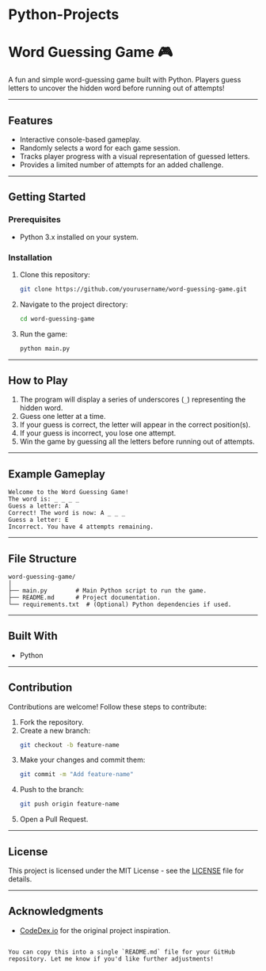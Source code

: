 # Python-Projects

# Word Guessing Game 🎮

A fun and simple word-guessing game built with Python. Players guess letters to uncover the hidden word before running out of attempts!

---

## Features
- Interactive console-based gameplay.
- Randomly selects a word for each game session.
- Tracks player progress with a visual representation of guessed letters.
- Provides a limited number of attempts for an added challenge.

---

## Getting Started

### Prerequisites
- Python 3.x installed on your system.

### Installation
1. Clone this repository:
   ```bash
   git clone https://github.com/yourusername/word-guessing-game.git
   ```
2. Navigate to the project directory:
   ```bash
   cd word-guessing-game
   ```
3. Run the game:
   ```bash
   python main.py
   ```

---

## How to Play
1. The program will display a series of underscores (`_`) representing the hidden word.
2. Guess one letter at a time.
3. If your guess is correct, the letter will appear in the correct position(s).
4. If your guess is incorrect, you lose one attempt.
5. Win the game by guessing all the letters before running out of attempts.

---

## Example Gameplay
```
Welcome to the Word Guessing Game!
The word is: _ _ _ _
Guess a letter: A
Correct! The word is now: A _ _ _
Guess a letter: E
Incorrect. You have 4 attempts remaining.
```

---

## File Structure
```
word-guessing-game/
│
├── main.py        # Main Python script to run the game.
├── README.md      # Project documentation.
└── requirements.txt  # (Optional) Python dependencies if used.
```

---

## Built With
- Python

---

## Contribution
Contributions are welcome! Follow these steps to contribute:
1. Fork the repository.
2. Create a new branch:
   ```bash
   git checkout -b feature-name
   ```
3. Make your changes and commit them:
   ```bash
   git commit -m "Add feature-name"
   ```
4. Push to the branch:
   ```bash
   git push origin feature-name
   ```
5. Open a Pull Request.

---

## License
This project is licensed under the MIT License - see the [LICENSE](LICENSE) file for details.

---

## Acknowledgments
- [CodeDex.io](https://www.codedex.io/) for the original project inspiration.
```

You can copy this into a single `README.md` file for your GitHub repository. Let me know if you'd like further adjustments!
